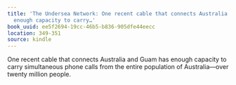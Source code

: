 ```yaml
---
title: 'The Undersea Network: One recent cable that connects Australia and Guam has
  enough capacity to carry…'
book_uuid: ee5f2694-19cc-46b5-b836-905dfe44eecc
location: 349-351
source: kindle
---
```


One recent cable that connects Australia and Guam has enough capacity to carry simultaneous phone calls from the entire population of Australia—over twenty million people.